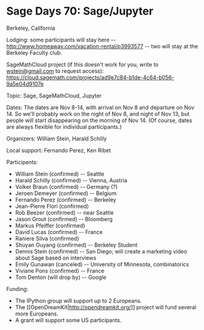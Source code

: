 # Sage Days 70: Sage/Jupyter

Berkeley, California

Lodging: some participants will stay here -- http://www.homeaway.com/vacation-rental/p3993577 -- two will stay at the Berkeley Faculty club.

SageMathCloud project (if this doesn't work for you, write to wstein@gmail.com to request access): https://cloud.sagemath.com/projects/ad9e7c84-b1de-4c64-b056-9a5e04d9107e

Topic: Sage, SageMathCloud, Jupyter

Dates: The dates are Nov 8-14, with arrival on Nov 8 and departure on Nov 14.  So we'll probably work on the night of Nov 8, and night of Nov 13, but people will start disappearing on the morning of Nov 14.  (Of course, dates are always flexible for individual participants.)

Organizers: William Stein, Harald Schilly

Local support: Fernando Perez, Ken Ribet

Participents:

 * William Stein (confirmed) -- Seattle
 * Harald Schilly (confirmed) -- Vienna, Austria
 * Volker Braun (confirmed) -- Germany (?)
 * Jeroen Demeyer (confirmed) -- Belgium
 * Fernando Perez (confirmed) -- Berkeley
 * Jean-Pierre Flori (confirmed)
 * Rob Beezer (confirmed) -- near Seattle
 * Jason Grout (confirmed) -- Bloomberg
 * Markus Pfeiffer (confirmed)
 * David Lucas (confirmed) -- France
 * Raniere Silva (confirmed)
 * Shuyan Ouyang (confirmed) -- Berkeley Student
 * Dennis Stein (confirmed) -- San Diego; will create a marketing video about Sage based on interviews
 * Emily Gunawan (canceled) -- University of Minnesota, combinatorics
 * Viviane Pons (confirmed) -- France
 * Tom Denton (will drop by) -- Google

Funding:

 * The IPython group will support up to 2 Europeans. 
 * The [[OpenDreamKit|http://opendreamkit.org/]] project will fund several more Europeans.
 * A grant will support some US participants.
